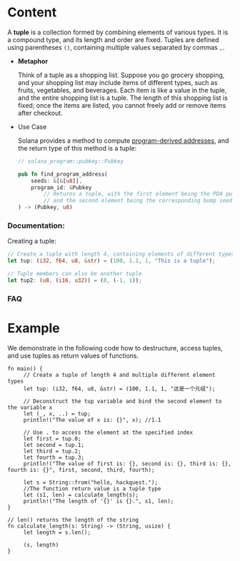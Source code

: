 # Content

A **tuple** is a collection formed by combining elements of various types. It is a compound type, and its length and order are fixed. Tuples are defined using parentheses `()`, containing multiple values separated by commas `,`.

- **Metaphor**
    
    Think of a tuple as a shopping list. Suppose you go grocery shopping, and your shopping list may include items of different types, such as fruits, vegetables, and beverages. Each item is like a value in the tuple, and the entire shopping list is a tuple. The length of this shopping list is fixed; once the items are listed, you cannot freely add or remove items after checkout.
    
- Use Case
    
    Solana provides a method to compute [program-derived addresses](https://docs.solana.com/developing/programming-model/calling-between-programs#program-derived-addresses), and the return type of this method is a tuple:
    
    ```rust
    // solana_program::pubkey::Pubkey
    
    pub fn find_program_address(
        seeds: &[&[u8]],
        program_id: &Pubkey
    		// Returns a tuple, with the first element being the PDA public key address,
    		// and the second element being the corresponding bump seed
    ) -> (Pubkey, u8)
    ```
    

### Documentation:

Creating a tuple:

```rust
// Create a tuple with length 4, containing elements of different types
let tup: (i32, f64, u8, &str) = (100, 1.1, 1, "This is a tuple");

// Tuple members can also be another tuple
let tup2: (u8, (i16, u32)) = (0, (-1, 1));
```

### FAQ

# Example

We demonstrate in the following code how to destructure, access tuples, and use tuples as return values of functions.

```solidity
fn main() {
     // Create a tuple of length 4 and multiple different element types
     let tup: (i32, f64, u8, &str) = (100, 1.1, 1, "这是一个元组");
    
     // Deconstruct the tup variable and bind the second element to the variable x
     let (_, x, ..) = tup;
     println!("The value of x is: {}", x); //1.1

     // Use . to access the element at the specified index
     let first = tup.0;
     let second = tup.1;
     let third = tup.2;
     let fourth = tup.3;
     println!("The value of first is: {}, second is: {}, third is: {}, fourth is: {}", first, second, third, fourth);

     let s = String::from("hello, hackquest.");
     //The function return value is a tuple type
     let (s1, len) = calculate_length(s);
     println!("The length of '{}' is {}.", s1, len);
}

// len() returns the length of the string
fn calculate_length(s: String) -> (String, usize) {
     let length = s.len();

     (s, length)
}
```
